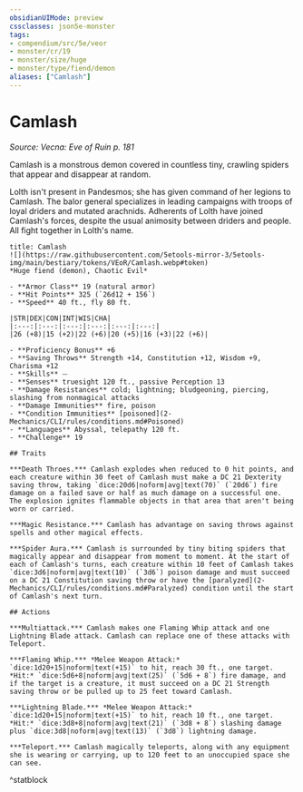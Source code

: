 ```yaml
---
obsidianUIMode: preview
cssclasses: json5e-monster
tags:
- compendium/src/5e/veor
- monster/cr/19
- monster/size/huge
- monster/type/fiend/demon
aliases: ["Camlash"]
---
```

# Camlash
*Source: Vecna: Eve of Ruin p. 181*  

Camlash is a monstrous demon covered in countless tiny, crawling spiders that appear and disappear at random.

Lolth isn't present in Pandesmos; she has given command of her legions to Camlash. The balor general specializes in leading campaigns with troops of loyal driders and mutated arachnids. Adherents of Lolth have joined Camlash's forces, despite the usual animosity between driders and people. All fight together in Lolth's name.

```ad-statblock
title: Camlash
![](https://raw.githubusercontent.com/5etools-mirror-3/5etools-img/main/bestiary/tokens/VEoR/Camlash.webp#token)
*Huge fiend (demon), Chaotic Evil*

- **Armor Class** 19 (natural armor)
- **Hit Points** 325 (`26d12 + 156`)
- **Speed** 40 ft., fly 80 ft.

|STR|DEX|CON|INT|WIS|CHA|
|:---:|:---:|:---:|:---:|:---:|:---:|
|26 (+8)|15 (+2)|22 (+6)|20 (+5)|16 (+3)|22 (+6)|

- **Proficiency Bonus** +6
- **Saving Throws** Strength +14, Constitution +12, Wisdom +9, Charisma +12
- **Skills** ⏤
- **Senses** truesight 120 ft., passive Perception 13
- **Damage Resistances** cold; lightning; bludgeoning, piercing, slashing from nonmagical attacks
- **Damage Immunities** fire, poison
- **Condition Immunities** [poisoned](2-Mechanics/CLI/rules/conditions.md#Poisoned)
- **Languages** Abyssal, telepathy 120 ft.
- **Challenge** 19

## Traits

***Death Throes.*** Camlash explodes when reduced to 0 hit points, and each creature within 30 feet of Camlash must make a DC 21 Dexterity saving throw, taking `dice:20d6|noform|avg|text(70)` (`20d6`) fire damage on a failed save or half as much damage on a successful one. The explosion ignites flammable objects in that area that aren't being worn or carried.

***Magic Resistance.*** Camlash has advantage on saving throws against spells and other magical effects.

***Spider Aura.*** Camlash is surrounded by tiny biting spiders that magically appear and disappear from moment to moment. At the start of each of Camlash's turns, each creature within 10 feet of Camlash takes `dice:3d6|noform|avg|text(10)` (`3d6`) poison damage and must succeed on a DC 21 Constitution saving throw or have the [paralyzed](2-Mechanics/CLI/rules/conditions.md#Paralyzed) condition until the start of Camlash's next turn.

## Actions

***Multiattack.*** Camlash makes one Flaming Whip attack and one Lightning Blade attack. Camlash can replace one of these attacks with Teleport.

***Flaming Whip.*** *Melee Weapon Attack:* `dice:1d20+15|noform|text(+15)` to hit, reach 30 ft., one target. *Hit:* `dice:5d6+8|noform|avg|text(25)` (`5d6 + 8`) fire damage, and if the target is a creature, it must succeed on a DC 21 Strength saving throw or be pulled up to 25 feet toward Camlash.

***Lightning Blade.*** *Melee Weapon Attack:* `dice:1d20+15|noform|text(+15)` to hit, reach 10 ft., one target. *Hit:* `dice:3d8+8|noform|avg|text(21)` (`3d8 + 8`) slashing damage plus `dice:3d8|noform|avg|text(13)` (`3d8`) lightning damage.

***Teleport.*** Camlash magically teleports, along with any equipment she is wearing or carrying, up to 120 feet to an unoccupied space she can see.
```
^statblock